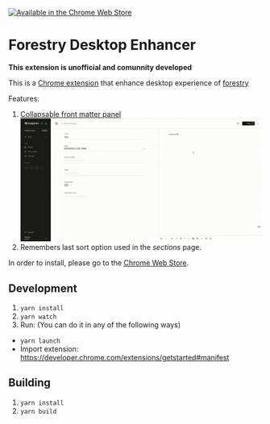 [![Available in the Chrome Web Store](https://developer.chrome.com/webstore/images/ChromeWebStore_BadgeWBorder_v2_206x58.png)](https://chrome.google.com/webstore/detail/forestry-desktop-enhancer/ggbhcjgmaopfendjalgaikmpjchcebfb)

# Forestry Desktop Enhancer

**This extension is unofficial and comunnity developed**

This is a [Chrome extension](https://developer.chrome.com/extensions) that enhance desktop experience of [forestry](https://forestry.io)

Features:
1. [Collapsable front matter panel](https://portal.productboard.com/forestry/c/14-collapsable-front-matter-panel)
    ![Collapsing front matter](./img/front-matter.gif)
2. Remembers last sort option used in the _sections_ page.

In order to install, please go to the [Chrome Web Store](https://chrome.google.com/webstore/detail/forestry-desktop-enhancer/ggbhcjgmaopfendjalgaikmpjchcebfb).

## Development

1. `yarn install`
2. `yarn watch`
3. Run: (You can do it in any of the following ways)
  - `yarn launch`
  - Import extension: https://developer.chrome.com/extensions/getstarted#manifest

## Building

1. `yarn install`
2. `yarn build`
